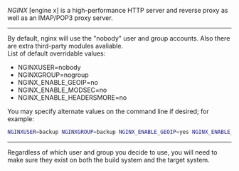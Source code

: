 *NGINX* [engine x] is a high-performance HTTP server and reverse proxy as well as an IMAP/POP3 proxy server.

- - - -
By default, nginx will use the "nobody" user and group accounts. Also there are extra third-party modules avaliable.  
List of default overridable values:  
* NGINXUSER=nobody
* NGINXGROUP=nogroup
* NGINX_ENABLE_GEOIP=no
* NGINX_ENABLE_MODSEC=no
* NGINX_ENABLE_HEADERSMORE=no

You may specify alternate values on the command line if desired; for example:
```bash
NGINXUSER=backup NGINXGROUP=backup NGINX_ENABLE_GEOIP=yes NGINX_ENABLE_MODSEC=yes NGINX_ENABLE_HEADERSMORE=yes ./nginx.SlackBuild
```
- - - -
Regardless of which user and group you decide to use, you will need to make sure they exist on both the build system and the target system.


